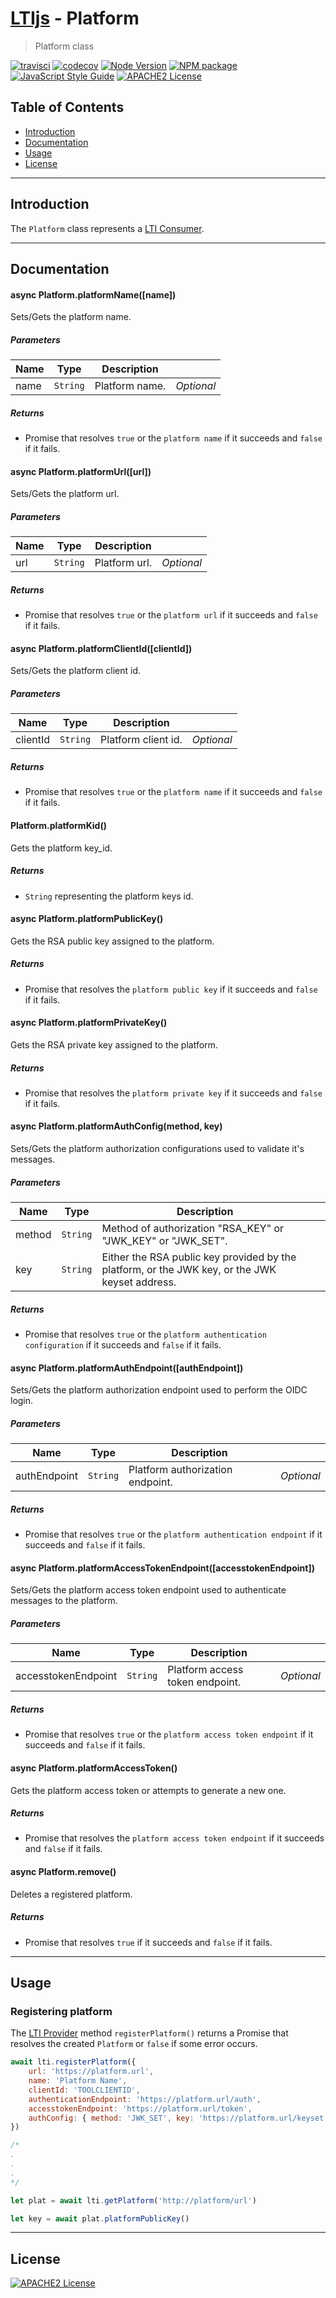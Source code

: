 # [LTIjs](README.md) - Platform

> Platform class


[![travisci](https://img.shields.io/travis/cvmcosta/ltijs.svg)](https://travis-ci.org/Cvmcosta/ltijs)
[![codecov](https://codecov.io/gh/Cvmcosta/ltijs/branch/master/graph/badge.svg)](https://codecov.io/gh/Cvmcosta/ltijs)
[![Node Version](https://img.shields.io/node/v/ltijs.svg)](https://www.npmjs.com/package/ltijs)
[![NPM package](https://img.shields.io/npm/v/ltijs.svg)](https://www.npmjs.com/package/ltijs)
[![JavaScript Style Guide](https://img.shields.io/badge/code_style-standard-brightgreen.svg)](https://standardjs.com)
[![APACHE2 License](https://img.shields.io/github/license/cvmcosta/ltijs)](#LICENSE)

## Table of Contents

- [Introduction](#introduction)
- [Documentation](#documentation)
- [Usage](#usage)
- [License](#license)

---


## Introduction
The ```Platform``` class represents a [LTI Consumer](https://www.imsglobal.org/spec/lti/v1p3/#platforms-and-tools).


---


## Documentation





#### async Platform.platformName([name]) 

Sets/Gets the platform name.




##### Parameters

| Name | Type | Description |  |
| ---- | ---- | ----------- | -------- |
| name | `String`  | Platform name. | *Optional* |




##### Returns


- Promise that resolves `true` or the `platform name` if it succeeds and `false` if it fails.



#### async Platform.platformUrl([url]) 

Sets/Gets the platform url.




##### Parameters

| Name | Type | Description |  |
| ---- | ---- | ----------- | -------- |
| url | `String`  | Platform url. | *Optional* |




##### Returns


- Promise that resolves `true` or the `platform url` if it succeeds and `false` if it fails.




#### async Platform.platformClientId([clientId]) 

Sets/Gets the platform client id.




##### Parameters

| Name | Type | Description |  |
| ---- | ---- | ----------- | -------- |
| clientId | `String`  | Platform client id. | *Optional* |




##### Returns


- Promise that resolves `true` or the `platform name` if it succeeds and `false` if it fails.




#### Platform.platformKid() 

Gets the platform key_id.






##### Returns


- `String` representing the platform keys id.



#### async  Platform.platformPublicKey() 

Gets the RSA public key assigned to the platform.






##### Returns


- Promise that resolves the `platform public key` if it succeeds and `false` if it fails.




#### async Platform.platformPrivateKey() 

Gets the RSA private key assigned to the platform.






##### Returns

- Promise that resolves the `platform private key` if it succeeds and `false` if it fails.



#### async Platform.platformAuthConfig(method, key) 

Sets/Gets the platform authorization configurations used to validate it's messages.




##### Parameters

| Name | Type | Description |  |
| ---- | ---- | ----------- | -------- |
| method | `String`  | Method of authorization "RSA_KEY" or "JWK_KEY" or "JWK_SET". | &nbsp; |
| key | `String`  | Either the RSA public key provided by the platform, or the JWK key, or the JWK keyset address. | &nbsp; |




##### Returns



- Promise that resolves `true` or the `platform authentication configuration` if it succeeds and `false` if it fails.




#### async Platform.platformAuthEndpoint([authEndpoint]) 

Sets/Gets the platform authorization endpoint used to perform the OIDC login.




##### Parameters

| Name | Type | Description |  |
| ---- | ---- | ----------- | -------- |
| authEndpoint | `String`  | Platform authorization endpoint. | *Optional* |




##### Returns


- Promise that resolves `true` or the `platform authentication endpoint` if it succeeds and `false` if it fails.




#### async Platform.platformAccessTokenEndpoint([accesstokenEndpoint]) 

Sets/Gets the platform access token endpoint used to authenticate messages to the platform.




##### Parameters

| Name | Type | Description |  |
| ---- | ---- | ----------- | -------- |
| accesstokenEndpoint | `String`  | Platform access token endpoint. | *Optional* |




##### Returns



- Promise that resolves `true` or the `platform access token endpoint` if it succeeds and `false` if it fails.




#### async Platform.platformAccessToken() 

Gets the platform access token or attempts to generate a new one.






##### Returns


- Promise that resolves the `platform access token endpoint` if it succeeds and `false` if it fails.




#### async Platform.remove() 

Deletes a registered platform.






##### Returns

- Promise that resolves `true` if it succeeds and `false` if it fails.


---

## Usage

### Registering platform

The [LTI Provider](provider.md) method `registerPlatform()` returns a Promise that resolves the created `Platform` or `false` if some error occurs.

```javascript
await lti.registerPlatform({ 
    url: 'https://platform.url',
    name: 'Platform Name',
    clientId: 'TOOLCLIENTID',
    authenticationEndpoint: 'https://platform.url/auth',
    accesstokenEndpoint: 'https://platform.url/token',
    authConfig: { method: 'JWK_SET', key: 'https://platform.url/keyset' }
})

/*
.
.
.
*/

let plat = await lti.getPlatform('http://platform/url') 

let key = await plat.platformPublicKey()
```



---

## License

[![APACHE2 License](https://img.shields.io/github/license/cvmcosta/ltijs)](LICENSE)
